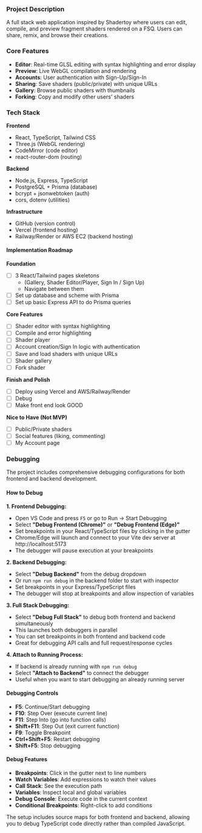 ### Project Description
A full stack web application inspired by Shadertoy where users can edit, compile, and preview fragment shaders rendered on a FSQ. Users can share, remix, and browse their creations.

### Core Features

- **Editor**: Real-time GLSL editing with syntax highlighting and error display
- **Preview**: Live WebGL compilation and rendering
- **Accounts**: User authentication with Sign-Up/Sign-In
- **Sharing**: Save shaders (public/private) with unique URLs
- **Gallery**: Browse public shaders with thumbnails
- **Forking**: Copy and modify other users' shaders

### Tech Stack
**Frontend**
- React, TypeScript, Tailwind CSS
- Three.js (WebGL rendering)
- CodeMirror (code editor)
- react-router-dom (routing)

**Backend**
- Node.js, Express, TypeScript
- PostgreSQL + Prisma (database)
- bcrypt + jsonwebtoken (auth)
- cors, dotenv (utilities)

**Infrastructure**
- GitHub (version control)
- Vercel (frontend hosting)
- Railway/Render or AWS EC2 (backend hosting)

#### Implementation Roadmap

**Foundation**
- [ ] 3 React/Tailwind pages skeletons
    - (Gallery, Shader Editor/Player, Sign In / Sign Up)
    - Navigate between them
- [ ] Set up database and scheme with Prisma
- [ ] Set up basic Express API to do Prisma queries

**Core Features**
- [ ] Shader editor with syntax highlighting
- [ ] Compile and error highlighting
- [ ] Shader player
- [ ] Account creation/Sign In logic with authentication
- [ ] Save and load shaders with unique URLs
- [ ] Shader gallery
- [ ] Fork shader

**Finish and Polish**
- [ ] Deploy using Vercel and AWS/Railway/Render
- [ ] Debug
- [ ] Make front end look GOOD

**Nice to Have (Not MVP)**
- [ ] Public/Private shaders
- [ ] Social features (liking, commenting)
- [ ] My Account page

### Debugging

The project includes comprehensive debugging configurations for both frontend and backend development.

#### How to Debug

**1. Frontend Debugging:**
- Open VS Code and press `F5` or go to Run → Start Debugging
- Select **"Debug Frontend (Chrome)"** or **"Debug Frontend (Edge)"**
- Set breakpoints in your React/TypeScript files by clicking in the gutter
- Chrome/Edge will launch and connect to your Vite dev server at http://localhost:5173
- The debugger will pause execution at your breakpoints

**2. Backend Debugging:**
- Select **"Debug Backend"** from the debug dropdown
- Or run `npm run debug` in the backend folder to start with inspector
- Set breakpoints in your Express/TypeScript files
- The debugger will stop at breakpoints and allow inspection of variables

**3. Full Stack Debugging:**
- Select **"Debug Full Stack"** to debug both frontend and backend simultaneously
- This launches both debuggers in parallel
- You can set breakpoints in both frontend and backend code
- Great for debugging API calls and full request/response cycles

**4. Attach to Running Process:**
- If backend is already running with `npm run debug`
- Select **"Attach to Backend"** to connect the debugger
- Useful when you want to start debugging an already running server

#### Debugging Controls
- **F5**: Continue/Start debugging
- **F10**: Step Over (execute current line)
- **F11**: Step Into (go into function calls)
- **Shift+F11**: Step Out (exit current function)
- **F9**: Toggle Breakpoint
- **Ctrl+Shift+F5**: Restart debugging
- **Shift+F5**: Stop debugging

#### Debug Features
- **Breakpoints**: Click in the gutter next to line numbers
- **Watch Variables**: Add expressions to watch their values
- **Call Stack**: See the execution path
- **Variables**: Inspect local and global variables
- **Debug Console**: Execute code in the current context
- **Conditional Breakpoints**: Right-click to add conditions

The setup includes source maps for both frontend and backend, allowing you to debug TypeScript code directly rather than compiled JavaScript.